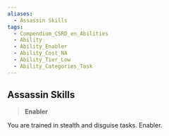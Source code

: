 ```yaml
---
aliases:
  - Assassin Skills
tags:
  - Compendium_CSRD_en_Abilities
  - Ability
  - Ability_Enabler
  - Ability_Cost_NA
  - Ability_Tier_Low
  - Ability_Categories_Task
---
```

  
    
## Assassin Skills    
>**Enabler**  
    
You are trained in stealth and disguise tasks. Enabler.